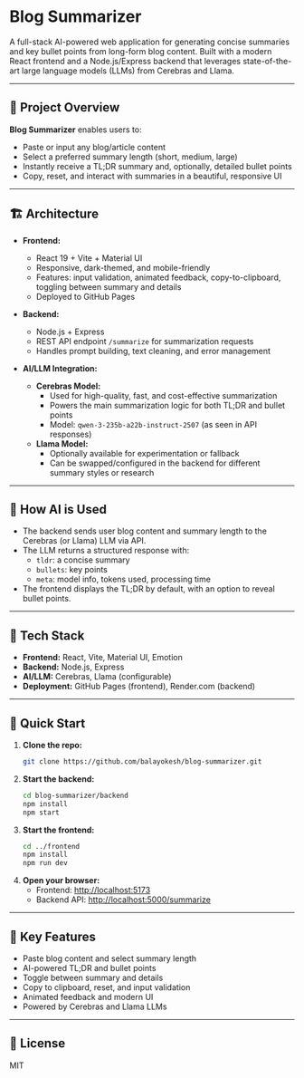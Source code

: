 # Blog Summarizer

A full-stack AI-powered web application for generating concise summaries and key bullet points from long-form blog content. Built with a modern React frontend and a Node.js/Express backend that leverages state-of-the-art large language models (LLMs) from Cerebras and Llama.

---

## 🦅 Project Overview

**Blog Summarizer** enables users to:
- Paste or input any blog/article content
- Select a preferred summary length (short, medium, large)
- Instantly receive a TL;DR summary and, optionally, detailed bullet points
- Copy, reset, and interact with summaries in a beautiful, responsive UI

---

## 🏗️ Architecture

- **Frontend:**
  - React 19 + Vite + Material UI
  - Responsive, dark-themed, and mobile-friendly
  - Features: input validation, animated feedback, copy-to-clipboard, toggling between summary and details
  - Deployed to GitHub Pages

- **Backend:**
  - Node.js + Express
  - REST API endpoint `/summarize` for summarization requests
  - Handles prompt building, text cleaning, and error management

- **AI/LLM Integration:**
  - **Cerebras Model:**
    - Used for high-quality, fast, and cost-effective summarization
    - Powers the main summarization logic for both TL;DR and bullet points
    - Model: `qwen-3-235b-a22b-instruct-2507` (as seen in API responses)
  - **Llama Model:**
    - Optionally available for experimentation or fallback
    - Can be swapped/configured in the backend for different summary styles or research

---

## 🤖 How AI is Used

- The backend sends user blog content and summary length to the Cerebras (or Llama) LLM via API.
- The LLM returns a structured response with:
  - `tldr`: a concise summary
  - `bullets`: key points
  - `meta`: model info, tokens used, processing time
- The frontend displays the TL;DR by default, with an option to reveal bullet points.

---

## 🧩 Tech Stack

- **Frontend:** React, Vite, Material UI, Emotion
- **Backend:** Node.js, Express
- **AI/LLM:** Cerebras, Llama (configurable)
- **Deployment:** GitHub Pages (frontend), Render.com (backend)

---

## 🚦 Quick Start

1. **Clone the repo:**
   ```sh
   git clone https://github.com/balayokesh/blog-summarizer.git
   ```
2. **Start the backend:**
   ```sh
   cd blog-summarizer/backend
   npm install
   npm start
   ```
3. **Start the frontend:**
   ```sh
   cd ../frontend
   npm install
   npm run dev
   ```
4. **Open your browser:**
   - Frontend: [http://localhost:5173](http://localhost:5173)
   - Backend API: [http://localhost:5000/summarize](http://localhost:5000/summarize)

---

## 🌟 Key Features
- Paste blog content and select summary length
- AI-powered TL;DR and bullet points
- Toggle between summary and details
- Copy to clipboard, reset, and input validation
- Animated feedback and modern UI
- Powered by Cerebras and Llama LLMs

---

## 📄 License

MIT
